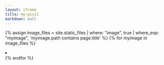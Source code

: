 ```yaml
---
layout: iframe
title: my-pics1
markdown: null
---
```

{% assign image_files = site.static_files | where: "image", true | where_exp: "myimage", 'myimage.path contains page.title' %}
{% for myimage in image_files %}
    <li data-src="{{ myimage.path }}"></li>
{% endfor %}
